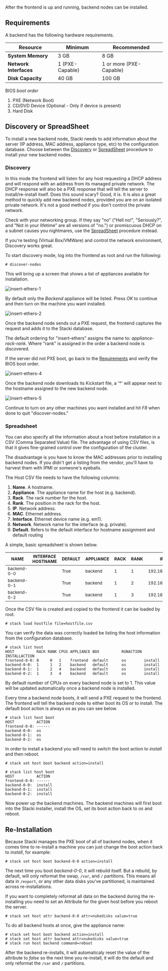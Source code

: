After the frontend is up and running, backend nodes can be installed.

## Requirements 

A backend has the following hardware requirements. 

**Resource** | Minimum | Recommended
--- | --- | ---
**System Memory** | 3 GB | 8 GB
**Network Interfaces** | 1 (PXE-Capable) | 1 or more (PXE-Capable)
**Disk Capacity** | 40 GB | 100 GB

BIOS _boot order_

1. PXE (Network Boot)
2. CD/DVD Device (Optional - Only if device is present)
3. Hard Disk

## Discovery or SpreadSheet

To install a new backend node, Stacki needs to add information about
the server (IP address, MAC address, appliance type, etc) to the
configuration database.
Choose between the [Discovery](#discovery) or [SpreadSheet](#spreadsheet) procedure to install
your new backend nodes.

### Discovery

In this mode the frontend will listen for any host requesting a
DHCP address and will respond with an address from its managed private
network.
The DHCP response will also be a PXE response that will tell the
server to install/re-install itself.
Does this sound scary? Good, it is. It is also a great method to
quickly add new backend nodes, provided you are on an isolated private
network. It's not a good method if you don't control the private network.

Check with your networking group. If they say "no" ("Hell no!", "Seriously?", and 
"Not in your lifetime" are all versions of "no.") or promiscuous DHCP on a subnet 
causes you nightmares, use the [SpreadSheet](#spreadsheet) procedure instead. 

If you're testing (Virtual Box/VMWare) and control the network environment, Discovery 
works great.

To start discovery mode, log into the frontend as root and run the following:

```
# discover-nodes
```

This will bring up a screen that shows a list of appliances available
for installation.

![insert-ethers-1](images/insert-ethers/insert-ethers-1.png) 

By default only the _Backend_ appliance will be listed.
Press _OK_ to continue and then turn on the machine you want
installed.

![insert-ethers-2](images/insert-ethers/insert-ethers-2.png)

Once the backend node sends out a PXE request, the frontend captures the
request and adds it to the Stacki database.

The default ordering for "insert-ethers" assigns the name to:
_appliance_-_rack_-_rank_. Where "rank" is assigned in the order
a backend node is discovered. 

If the server did not PXE boot, go back to the
[Requirements](#requirements) and verify the BIOS boot order.

![insert-ethers-4](images/insert-ethers/insert-ethers-4.png)

Once the backend node downloads its Kickstart file, a '*' will appear next 
to the hostname assigned to the new backend node. 

![insert-ethers-5](images/insert-ethers/insert-ethers-5.png)

Continue to turn on any other machines you want installed and hit _F8_
when done to quit "discover-nodes."

### Spreadsheet

You can also specify all the information about a host before
installation in a CSV (Comma Separated Value) file.
The advantage of using CSV files, is that it gives fine-grained control over the
configuration of the cluster.

The disadvantage is you have to know the MAC addresses prior to installing backend nodes. 
If you didn't get a listing from the vendor, you'll have to harvest them with IPMI or 
someone's eyeballs.

The Host CSV file needs to have the following columns:

1. **Name**. A hostname.
1. **Appliance**. The appliance name for the host (e.g. backend).
1. **Rack**. The rack number for the host.
1. **Rank**. The position in the rack for the host.
1. **IP**. Network address.
1. **MAC**. Ethernet address.
1. **Interface**. Ethernet device name (e.g. em1).
1. **Network**. Network name for the interface (e.g. private).
1. **Default**. Refers to the default interface for hostname assignment and default routing

A simple, basic spreadsheet is shown below.

| <sub>NAME</sub> | <sub>INTERFACE HOSTNAME</sub> | <sub>DEFAULT</sub> | <sub>APPLIANCE</sub> | <sub>RACK</sub> | <sub>RANK</sub> | <sub>IP</sub> | <sub>MAC</sub> | <sub>INTERFACE</sub> | <sub>NETWORK</sub> | <sub>CHANNEL</sub> | <sub>OPTIONS</sub> | <sub>VLAN</sub> | <sub>INSTALLACTION</sub> | <sub>RUNACTION</sub> | <sub>GROUPS</sub> | <sub>BOX</sub> |
| ---- | ------------------ | ------- | --------- | ---- | ---- | -- | --- | --------- | ------- | ------- | ------- | ---- | ------------- | --------- | ------ | --- |
| <sub>backend-0-0</sub> |  | <sub>True</sub> | <sub>backend</sub> | <sub>1</sub> | <sub>1</sub> | <sub>192.168.19.1</sub> | <sub>08:00:27:fc:07:45</sub> | <sub>eth0</sub> | <sub>private</sub> |  |  |  | <sub>install</sub> | <sub>os</sub> |  | <sub>default</sub> |
| <sub>backend-0-1</sub> |  | <sub>True</sub> | <sub>backend</sub> | <sub>1</sub> | <sub>2</sub> | <sub>192.168.19.2</sub> | <sub>08:00:27:ed:dc:3e</sub> | <sub>eth0</sub> | <sub>private</sub> |  |  |  | <sub>install</sub> | <sub>os</sub> |  | <sub>default</sub> |
| <sub>backend-0-2</sub> |  | <sub>True</sub> | <sub>backend</sub> | <sub>1</sub> | <sub>3</sub> | <sub>192.168.19.3</sub> | <sub>08:00:27:2f:72:29</sub> | <sub>eth0</sub> | <sub>private</sub> |  |  |  | <sub>install</sub> | <sub>os</sub> |  | <sub>default</sub> |

Once the CSV file is created and copied to the frontend it can be
loaded by root.

```
# stack load hostfile file=hostfile.csv
```

You can verify the data was correctly loaded be listing the host
information from the configuration database.

```
# stack list host
HOST          RACK RANK CPUS APPLIANCE BOX          RUNACTION INSTALLACTION
frontend-0-0: 0     0   1    frontend  default      os        install      
backend-0-0:  1     1   2    backend   default      os        install      
backend-0-1:  1     2   4    backend   default      os        install      
backend-0-2:  1     3   4    backend   default      os        install
```

By default number of CPUs on every backend node is set to 1.
This value will be updated automatically once a backend node
is installed.

Every time a backend node boots, it will send a PXE request to the
frontend. The frontend will tell the backend node to either boot its OS or to
install. The default boot action is always _os_ as you can see below.

```
# stack list host boot
HOST          ACTION
frontend-0-0: ------ 
backend-0-0:  os
backend-0-1:  os
backend-0-2:  os
```

In order to install a backend you will need to switch the boot action
to _install_ and then reboot.

```
# stack set host boot backend action=install 
```

```
# stack list host boot
HOST          ACTION
frontend-0-0: ------ 
backend-0-0:  install
backend-0-1:  install
backend-0-2:  install
```

Now power up the backend machines.
The backend machines will first boot into the Stacki installer,
install the OS, set its boot action back to _os_ and reboot.

## Re-Installation

Because Stacki manages the PXE boot of all of backend nodes, when it
comes time to re-install a machine you can just change the boot
action back to _install_, for example:

```
# stack set host boot backend-0-0 action=install
```

The next time you boot _backend-0-0_, it will rebuild itself.
But a rebuild, by default, will only reformat the swap, ```/var```, and ```/``` partitions.
This means all data in ```/export```, or any other data disks you've partitioned, 
is maintained across re-installations.

If you want to completely reformat all data on the backend during the
re-installing you need to set an Attribute for the given host before
you reboot the server.

```
# stack set host attr backend-0-0 attr=nukedisks value=true
```

To do all backend hosts at once, give the appliance name:

```
# stack set host boot backend action=install
# stack set host attr backend attr=nukedisks value=true
# stack run host backend command=reboot
```

After the backend re-installs, it will automaticaly reset the value of the
attribute to _false_ so the next time you re-install, it will do the default
and only reformat the ```/var``` and ```/``` partitions.
